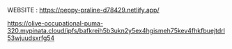 WEBSITE : https://peppy-praline-d78429.netlify.app/

https://olive-occupational-puma-320.mypinata.cloud/ipfs/bafkreih5b3ukn2y5ex4hgismeh75kev4fhkfbuejtdrl53wjuudsxrfg54

